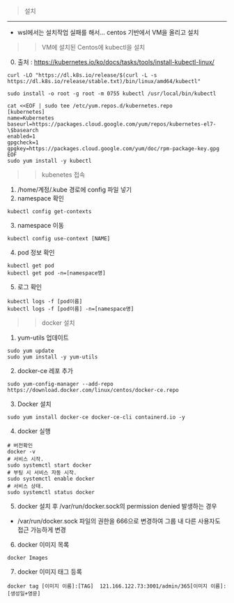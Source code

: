 >설치
---
- wsl에서는 설치작업 실패를 해서... centos 기반에서 VM을 올리고 설치

>> VM에 설치된 Centos에 kubectl을 설치
0. 출처 : https://kubernetes.io/ko/docs/tasks/tools/install-kubectl-linux/
```
curl -LO "https://dl.k8s.io/release/$(curl -L -s https://dl.k8s.io/release/stable.txt)/bin/linux/amd64/kubectl"
```
```
sudo install -o root -g root -m 0755 kubectl /usr/local/bin/kubectl
```
```
cat <<EOF | sudo tee /etc/yum.repos.d/kubernetes.repo
[kubernetes]
name=Kubernetes
baseurl=https://packages.cloud.google.com/yum/repos/kubernetes-el7-\$basearch
enabled=1
gpgcheck=1
gpgkey=https://packages.cloud.google.com/yum/doc/rpm-package-key.gpg
EOF
sudo yum install -y kubectl
```


>> kubenetes 접속
1. /home/계정/.kube 경로에 config 파일 넣기
2. namespace 확인
```
kubectl config get-contexts
```
3. namespace 이동
```
kubectl config use-context [NAME]
```
4. pod 정보 확인
```
kubectl get pod
kubectl get pod -n=[namespace명]
```
5. 로그 확인
```
kubectl logs -f [pod이름]
kubectl logs -f [pod이름] -n=[namespace명]
```



>>docker 설치
1. yum-utils 업데이트
```
sudo yum update
sudo yum install -y yum-utils
```
2. docker-ce 레포 추가
```
sudo yum-config-manager --add-repo https://download.docker.com/linux/centos/docker-ce.repo
```
3. Docker 설치
```
sudo yum install docker-ce docker-ce-cli containerd.io -y
```
4. docker 실행
```
# 버전확인
docker -v
# 서비스 시작.
sudo systemctl start docker
# 부팅 시 서비스 자동 시작.
sudo systemctl enable docker
# 서비스 상태.
sudo systemctl status docker
```
5. docker 설치 후 /var/run/docker.sock의 permission denied 발생하는 경우
* /var/run/docker.sock 파일의 권한을 666으로 변경하여 그룹 내 다른 사용자도 접근 가능하게 변경


6. docker 이미지 목록
```
docker Images
```
7. docker 이미지 태그 등록
```
docker tag [이미지 이름]:[TAG]  121.166.122.73:3001/admin/365[이미지 이름]:[생성일+영문]
```